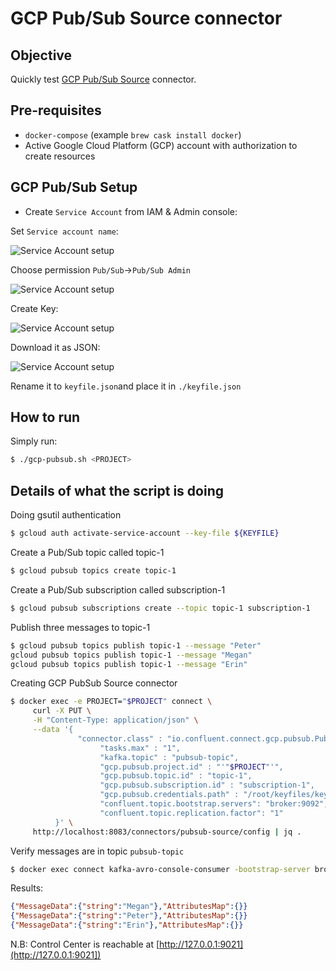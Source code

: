 # GCP Pub/Sub Source connector

## Objective

Quickly test [GCP Pub/Sub Source](https://docs.confluent.io/current/connect/kafka-connect-gcp-pubsub/index.html#quick-start) connector.

## Pre-requisites

* `docker-compose` (example `brew cask install docker`)
* Active Google Cloud Platform (GCP) account with authorization to create resources

## GCP Pub/Sub Setup

* Create `Service Account` from IAM & Admin console:

Set `Service account name`:

![Service Account setup](Screenshot1.png)


Choose permission `Pub/Sub`->`Pub/Sub Admin`

![Service Account setup](Screenshot2.png)

Create Key:

![Service Account setup](Screenshot3.png)

Download it as JSON:

![Service Account setup](Screenshot4.png)

Rename it to `keyfile.json`and place it in `./keyfile.json`


## How to run

Simply run:

```bash
$ ./gcp-pubsub.sh <PROJECT>
```

## Details of what the script is doing

Doing gsutil authentication

```bash
$ gcloud auth activate-service-account --key-file ${KEYFILE}
```

Create a Pub/Sub topic called topic-1

```bash
$ gcloud pubsub topics create topic-1
```

Create a Pub/Sub subscription called subscription-1

```bash
$ gcloud pubsub subscriptions create --topic topic-1 subscription-1
```

Publish three messages to topic-1

```bash
$ gcloud pubsub topics publish topic-1 --message "Peter"
gcloud pubsub topics publish topic-1 --message "Megan"
gcloud pubsub topics publish topic-1 --message "Erin"
```

Creating GCP PubSub Source connector

```bash
$ docker exec -e PROJECT="$PROJECT" connect \
     curl -X PUT \
     -H "Content-Type: application/json" \
     --data '{
               "connector.class" : "io.confluent.connect.gcp.pubsub.PubSubSourceConnector",
                    "tasks.max" : "1",
                    "kafka.topic" : "pubsub-topic",
                    "gcp.pubsub.project.id" : "'"$PROJECT"'",
                    "gcp.pubsub.topic.id" : "topic-1",
                    "gcp.pubsub.subscription.id" : "subscription-1",
                    "gcp.pubsub.credentials.path" : "/root/keyfiles/keyfile.json",
                    "confluent.topic.bootstrap.servers": "broker:9092",
                    "confluent.topic.replication.factor": "1"
          }' \
     http://localhost:8083/connectors/pubsub-source/config | jq .
```

Verify messages are in topic `pubsub-topic`

```bash
$ docker exec connect kafka-avro-console-consumer -bootstrap-server broker:9092 --property schema.registry.url=http://schema-registry:8081 --topic pubsub-topic --from-beginning --max-messages 3
```

Results:

```json
{"MessageData":{"string":"Megan"},"AttributesMap":{}}
{"MessageData":{"string":"Peter"},"AttributesMap":{}}
{"MessageData":{"string":"Erin"},"AttributesMap":{}}
```

N.B: Control Center is reachable at [http://127.0.0.1:9021](http://127.0.0.1:9021])
